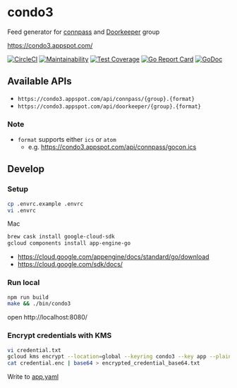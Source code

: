 # condo3
Feed generator for [connpass](https://connpass.com/) and [Doorkeeper](https://www.doorkeeper.jp/) group

https://condo3.appspot.com/

[![CircleCI](https://circleci.com/gh/sue445/condo3/tree/master.svg?style=svg&circle-token=a9a9488053fc489f6cff7edfec8fe1d67d9da069)](https://circleci.com/gh/sue445/condo3/tree/master)
[![Maintainability](https://api.codeclimate.com/v1/badges/e0d43c1cc012319a621c/maintainability)](https://codeclimate.com/github/sue445/condo3/maintainability)
[![Test Coverage](https://api.codeclimate.com/v1/badges/e0d43c1cc012319a621c/test_coverage)](https://codeclimate.com/github/sue445/condo3/test_coverage)
[![Go Report Card](https://goreportcard.com/badge/github.com/sue445/condo3)](https://goreportcard.com/report/github.com/sue445/condo3)
[![GoDoc](https://godoc.org/github.com/sue445/condo3?status.svg)](https://godoc.org/github.com/sue445/condo3)

## Available APIs
* `https://condo3.appspot.com/api/connpass/{group}.{format}`
* `https://condo3.appspot.com/api/doorkeeper/{group}.{format}`

### Note
* `format` supports either `ics` or `atom`
  * e.g. https://condo3.appspot.com/api/connpass/gocon.ics

## Develop
### Setup
```bash
cp .envrc.example .envrc
vi .envrc
```

Mac

```bash
brew cask install google-cloud-sdk
gcloud components install app-engine-go
```

* https://cloud.google.com/appengine/docs/standard/go/download
* https://cloud.google.com/sdk/docs/

### Run local
```bash
npm run build
make && ./bin/condo3
```

open http://localhost:8080/

### Encrypt credentials with KMS
```bash
vi credential.txt
gcloud kms encrypt --location=global --keyring condo3 --key app --plaintext-file credential.txt --ciphertext-file credential.enc
cat credential.enc | base64 > encrypted_credential_base64.txt
```

Write to [app.yaml](app.yaml)
